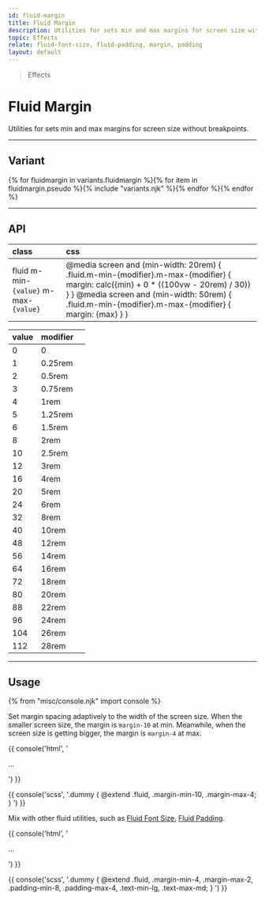 ```yaml
---
id: fluid-margin
title: Fluid Margin
description: Utilities for sets min and max margins for screen size without breakpoints.
topic: Effects
relate: fluid-font-size, fluid-padding, margin, padding
layout: default
---
```


> Effects

# Fluid Margin

Utilities for sets min and max margins for screen size without breakpoints.

---

## Variant

<div class="flex flex-gap-2 flex-wrap justify-start items-center">{% for fluidmargin in variants.fluidmargin %}{% for item in fluidmargin.pseudo %}{% include "variants.njk" %}{% endfor %}{% endfor %}</div>

---

## API

| <span class="padding-x-3 padding-y-1 text-white bg-shade-granite-5 font-semibold curve-border-md">class</span> | <span class="padding-x-3 padding-y-1 text-white bg-shade-granite-5 font-semibold curve-border-md">css</span> |
|:--|:--|
| fluid m-min-`{value}` m-max-`{value}` | @media screen and (min-width: 20rem) { .fluid.m-min-{modifier}.m-max-{modifier} { margin: calc({min} + 0 * ((100vw - 20rem) / 30)) } } @media screen and (min-width: 50rem) {  .fluid.m-min-{modifier}.m-max-{modifier} { margin: {max} } } |

| <span class="padding-x-3 padding-y-1 text-white (dark)text-charcoal-1 bg-gray-7 (dark)bg-gray-6 font-semibold curve-border-full">value</span> | <span class="padding-x-3 padding-y-1 text-white (dark)text-charcoal-1 bg-gray-7 (dark)bg-gray-6 font-semibold curve-border-full">modifier</span> | |
|:--|:--|:-:|
| 0 | 0 |
| 1 | 0.25rem |
| 2 | 0.5rem |
| 3 | 0.75rem |
| 4 | 1rem |
| 5 | 1.25rem |
| 6 | 1.5rem |
| 8 | 2rem |
| 10 | 2.5rem |
| 12 | 3rem |
| 16 | 4rem |
| 20 | 5rem |
| 24 | 6rem |
| 32 | 8rem |
| 40 | 10rem |
| 48 | 12rem |
| 56 | 14rem |
| 64 | 16rem |
| 72  | 18rem |
| 80  | 20rem |
| 88  | 22rem |
| 96  | 24rem |
| 104  | 26rem |
| 112  | 28rem |

---

## Usage

{% from "misc/console.njk" import console %}

Set margin spacing adaptively to the width of the screen size. When the smaller screen size, the margin is `margin-10` at min. Meanwhile, when the screen size is getting bigger, the margin is `margin-4` at max.

{{ console('html',
'<div class="fluid margin-min-10 margin-max-4">
    ...
  </div>
') }}

{{ console('scss',
'.dummy {
    @extend
      .fluid,
      .margin-min-10,
      .margin-max-4;
}
') }}

Mix with other fluid utilities, such as [Fluid Font Size](/fluid-font-size/), [Fluid Padding](/fluid-padding/).

{{ console('html',
'<div class="fluid margin-min-4 margin-max-2 padding-min-8 padding-max-4 text-min-lg text-max-md">
    ...
  </div>
') }}

{{ console('scss',
'.dummy {
    @extend
      .fluid,
      .margin-min-4,
      .margin-max-2,
      .padding-min-8,
      .padding-max-4,
      .text-min-lg,
      .text-max-md;
}
') }}

